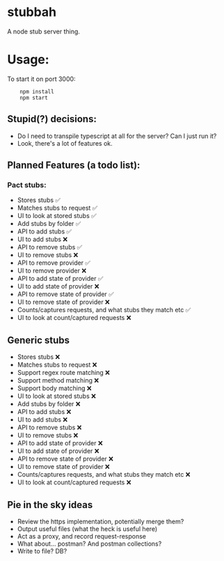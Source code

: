 # stubbah

A node stub server thing.

# Usage:

To start it on port 3000:

```
    npm install
    npm start
```

## Stupid(?) decisions:

- Do I need to transpile typescript at all for the server? Can I just run it?
- Look, there's a lot of features ok.

## Planned Features (a todo list):

### Pact stubs:

- Stores stubs ✅
- Matches stubs to request ✅
- UI to look at stored stubs ✅
- Add stubs by folder ✅
- API to add stubs ✅
- UI to add stubs ❌
- API to remove stubs ✅
- UI to remove stubs ❌
- API to remove provider ✅
- UI to remove provider ❌
- API to add state of provider ✅
- UI to add state of provider ❌
- API to remove state of provider ✅
- UI to remove state of provider ❌
- Counts/captures requests, and what stubs they match etc ✅
- UI to look at count/captured requests ❌

## Generic stubs

- Stores stubs ❌
- Matches stubs to request ❌
- Support regex route matching ❌
- Support method matching ❌
- Support body matching ❌
- UI to look at stored stubs ❌
- Add stubs by folder ❌
- API to add stubs ❌
- UI to add stubs ❌
- API to remove stubs ❌
- UI to remove stubs ❌
- API to add state of provider ❌
- UI to add state of provider ❌
- API to remove state of provider ❌
- UI to remove state of provider ❌
- Counts/captures requests, and what stubs they match etc ❌
- UI to look at count/captured requests ❌

## Pie in the sky ideas

- Review the https implementation, potentially merge them?
- Output useful files (what the heck is useful here)
- Act as a proxy, and record request-response
- What about... postman? And postman collections?
- Write to file? DB?
